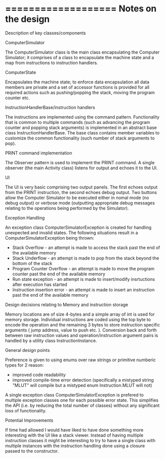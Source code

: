 ===================
Notes on the design
===================

Description of key classes/components

ComputerSimulator

The ComputerSimulator class is the main class encapsulating the Computer Simulator; it comprises of a class to encapsulate the machine state and a map from instructions to instruction handlers.

ComputerState

Encapsulates the machine state; to enforce data encapsulation all data members are private and a set of accessor functions is provided for all required actions such as pushing/popping the stack, moving the program counter etc.

InstructionHandlerBase/instruction handlers

The instructions are implemented using the command pattern. Functionality that is common to multiple commands (such as advancing the program counter and popping stack arguments) is implemented in an abstract base class InstructionHandlerBase. The base class contains member variables to customize the common functionality (such number of stack arguments to pop).

PRINT command implementation

The Observer pattern is used to implement the PRINT command. A single observer (the main Activity class) listens for output and echoes it to the UI.

UI

The UI is very basic comprising two output panels. The first echoes output from the PRINT instruction, the second echoes debug output.
Two buttons allow the Computer Simulator to be executed either in nomal mode (no debug output) or verbose mode (outputting appropriate debug messages relating to the operations being performed by the Simulator).

Exception Handling

An exception class ComputerSimulatorException is created for handling unexpected and invalid states. The following situations result in a ComputerSimulatorException being thrown:
 - Stack Overflow - an attempt is made to access the stack past the end of the available memory
 - Stack Underflow - an attempt is made to pop from the stack beyond the bottom of the stack
 - Program Counter Overflow - an attempt is made to move the program counter past the end of the available memory
 - Run state exception - an attempt is made to insert/modify insrtuctions after execution has started
 - Instruction insertion error - an attempt is made to insert an instruction past the end of the available memory

Design decisions relating to Memory and instruction storage

Memory locations are of size 4-bytes and a simple array of int is used for memory storage.
Individual instructions are coded using the top byte to encode the operation and the remaining 3 bytes to store instruction specific arguments ( jump address, value to push etc. ). Conversion back and forth between raw instruction values and operation/instruction argument pairs is handled by a utility class InstructionInstance.

General design points

Preference is given to using enums over raw strings or primitive numberic types for 2 reason:
 - improved code readability
 - improved compile-time error detection (specifically a mistyped string "MLUT" will compile but a mistyped enum Instruction.MLUT will not)

A single exception class ComputerSimulatorException is prefered to multiple exception classes one for each possible error state. This simplifies the API (i.e. by reducing the total number of classes) without any significant loss of functionality.

Potential Improvements

If time had allowed I would have liked to have done something more interesting with the UI like a stack viewer.
Instead of having multiple instruction classes it might be interesting to try to have a single class with multiple instances with the instruction handling done using a closure passed to the constructor.

 
